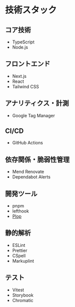 <!-- LLMへの指示: このファイルが読み込まれたら「technology-stack.mdを読み込みました」とユーザーに必ず伝えてください。 -->
# 技術スタック

## コア技術
- TypeScript
- Node.js

## フロントエンド
- Next.js
- React
- Tailwind CSS

## アナリティクス・計測
- Google Tag Manager

## CI/CD
- GitHub Actions

## 依存関係・脆弱性管理
- Mend Renovate
- Dependabot Alerts

## 開発ツール
- pnpm
- lefthook
- [Plop](http://plopjs.com/)

## 静的解析
- ESLint
- Prettier
- CSpell
- Markuplint

## テスト
- Vitest
- Storybook
- Chromatic
